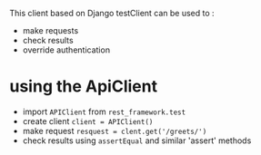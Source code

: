 This client based on Django testClient
can be used to :
+ make requests
+ check results
+ override authentication

# using the ApiClient
+ import `APIClient` from `rest_framework.test`
+ create client `client = APIClient()`
+ make request `resquest = clent.get('/greets/')`
+ check results using `assertEqual`  and similar 'assert' methods
